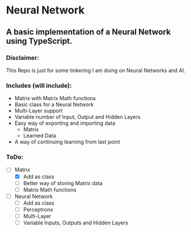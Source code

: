 # Neural Network

## A basic implementation of a Neural Network using TypeScript.

### Disclaimer:

This Repo is just for some tinkering I am doing on Neural Networks and AI.

### Includes (will include):

-   Matrix with Matrix Math functions
-   Basic class for a Neural Network
-   Multi-Layer support
-   Variable number of Input, Output and Hidden Layers
-   Easy way of exporting and importing data
    -   Matrix
    -   Learned Data
-   A way of continuing learning from last point

### ToDo:

-   [ ] Matrix
    -   [x] Add as class
    -   [ ] Better way of storing Matrix data
    -   [ ] Matrix Math functions
-   [ ] Neural Network
    -   [ ] Add as class
    -   [ ] Perceptrons
    -   [ ] Multi-Layer
    -   [ ] Variable Inputs, Outputs and Hidden Layers
